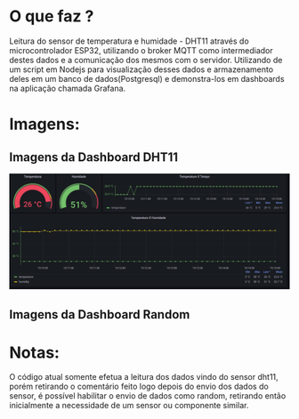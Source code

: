 # O que faz ?
Leitura do sensor de temperatura e humidade - DHT11 através do microcontrolador ESP32, utilizando o broker MQTT como intermediador destes dados e a comunicação dos mesmos com o servidor. Utilizando de um script em Nodejs para visualização desses dados e armazenamento deles em um banco de dados(Postgresql) e demonstra-los em dashboards na aplicação chamada Grafana.

# Imagens:
## Imagens da Dashboard DHT11
![image](/Imagens/grafana.png)

## Imagens da Dashboard Random
# Notas:
O código atual somente efetua a leitura dos dados vindo do sensor dht11, porém retirando o comentário feito logo depois do envio dos dados do sensor, é possível habilitar o envio de dados como random, retirando então inicialmente a necessidade de um sensor ou componente similar.
